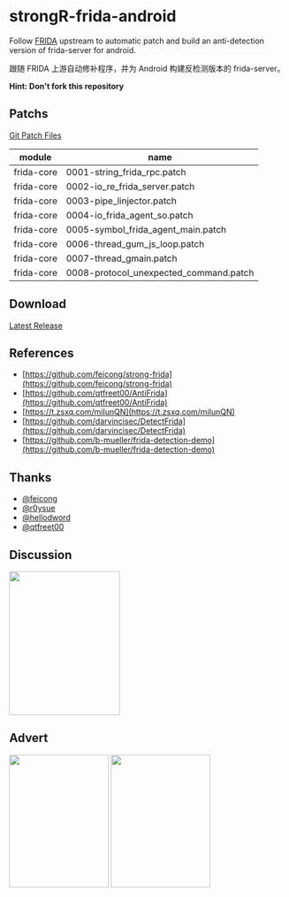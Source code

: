 # strongR-frida-android

Follow [FRIDA](https://github/frida/frida) upstream to automatic patch and build an anti-detection version of frida-server for android.

跟随 FRIDA 上游自动修补程序，并为 Android 构建反检测版本的 frida-server。

**Hint: Don't fork this repository**

## Patchs

[Git Patch Files](https://github.com/AAAA-Project/Patchs/tree/master/strongR-frida/frida-core)

|module|name|
|-|-|
|frida-core|0001-string_frida_rpc.patch|
|frida-core|0002-io_re_frida_server.patch|
|frida-core|0003-pipe_linjector.patch|
|frida-core|0004-io_frida_agent_so.patch|
|frida-core|0005-symbol_frida_agent_main.patch|
|frida-core|0006-thread_gum_js_loop.patch|
|frida-core|0007-thread_gmain.patch|
|frida-core|0008-protocol_unexpected_command.patch|

## Download

[Latest Release](https://github.com/hluwa/strongR-frida-android/releases/latest)

## References

- [https://github.com/feicong/strong-frida](https://github.com/feicong/strong-frida)
- [https://github.com/qtfreet00/AntiFrida](https://github.com/qtfreet00/AntiFrida)
- [https://t.zsxq.com/miIunQN](https://t.zsxq.com/miIunQN)
- [https://github.com/darvincisec/DetectFrida](https://github.com/darvincisec/DetectFrida)
- [https://github.com/b-mueller/frida-detection-demo](https://github.com/b-mueller/frida-detection-demo)

## Thanks

- [@feicong](https://github.com/feicong)
- [@r0ysue](https://github.com/r0ysue)
- [@hellodword](https://github.com/hellodword)
- [@qtfreet00](https://github.com/qtfreet00)

## Discussion

<img src="img/1.png" width = "200" height = "260" alt="" align=center />

## Advert

<img src="img/2.png" width = "180" height = "240" alt="" align=center />

<img src="img/3.png" width = "180" height = "240" alt="" align=center />
